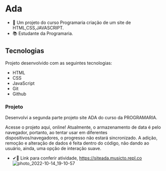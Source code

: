 # Ada
- 📑 Um projeto do curso Programaria criação de um site de HTML,CSS,JAVASCRIPT.
- 📚 Estudante da Programaria. 

## Tecnologias
Projeto desenvolvido com as seguintes tecnologias:

- HTML
- CSS
- JavaScript
- Git
- Github

### Projeto
Desenvolvi a segunda parte projeto site ADA do curso da PROGRAMARIA.

Acesse o projeto aqui, online!
Atualmente, o armazenamento de data é pelo navegador, portanto, ao tentar usar em diferentes dispositivos/navegadores, o progresso não estará sincronizado. A adição, remoção e alteração de dados é feita dentro do código, não dando ao usuário, ainda, uma opção de interação suave.


- ✔👀 Link para conferir atividade, https://siteada.musicto.repl.co
![photo_2022-10-14_19-10-57](https://user-images.githubusercontent.com/108556269/195952393-2827d3f1-6b46-41d2-8514-6cf591f084ef.jpg)
